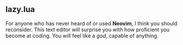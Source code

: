 ## lazy.lua

For anyone who has never heard of or used **Neovim**, I think you should reconsider. This text editor will surprise you with how proficient you become at coding. You will feel like a _god_, capable of anything.
